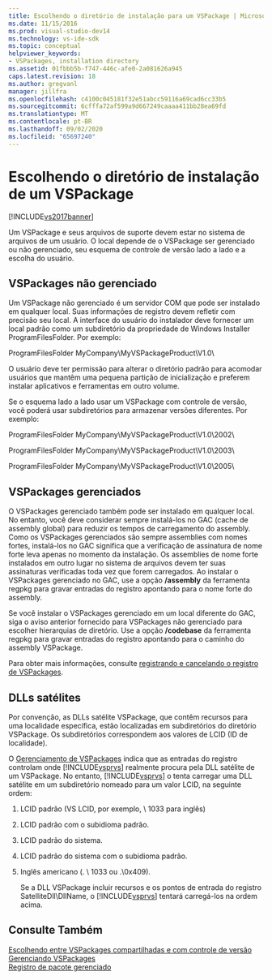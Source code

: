 ```yaml
---
title: Escolhendo o diretório de instalação para um VSPackage | Microsoft Docs
ms.date: 11/15/2016
ms.prod: visual-studio-dev14
ms.technology: vs-ide-sdk
ms.topic: conceptual
helpviewer_keywords:
- VSPackages, installation directory
ms.assetid: 01fbbb5b-f747-446c-afe0-2a081626a945
caps.latest.revision: 18
ms.author: gregvanl
manager: jillfra
ms.openlocfilehash: c4100c045181f32e51abcc59116a69cad6cc33b5
ms.sourcegitcommit: 6cfffa72af599a9d667249caaaa411bb28ea69fd
ms.translationtype: MT
ms.contentlocale: pt-BR
ms.lasthandoff: 09/02/2020
ms.locfileid: "65697240"
---
```

# <a name="choosing-the-installation-directory-for-a-vspackage"></a>Escolhendo o diretório de instalação de um VSPackage
[!INCLUDE[vs2017banner](../../includes/vs2017banner.md)]

Um VSPackage e seus arquivos de suporte devem estar no sistema de arquivos de um usuário. O local depende de o VSPackage ser gerenciado ou não gerenciado, seu esquema de controle de versão lado a lado e a escolha do usuário.  
  
## <a name="unmanaged-vspackages"></a>VSPackages não gerenciado  
 Um VSPackage não gerenciado é um servidor COM que pode ser instalado em qualquer local. Suas informações de registro devem refletir com precisão seu local. A interface do usuário do instalador deve fornecer um local padrão como um subdiretório da propriedade de Windows Installer ProgramFilesFolder. Por exemplo:  
  
 ProgramFilesFolder MyCompany\MyVSPackageProduct\V1.0\  
  
 O usuário deve ter permissão para alterar o diretório padrão para acomodar usuários que mantêm uma pequena partição de inicialização e preferem instalar aplicativos e ferramentas em outro volume.  
  
 Se o esquema lado a lado usar um VSPackage com controle de versão, você poderá usar subdiretórios para armazenar versões diferentes. Por exemplo:  
  
 ProgramFilesFolder MyCompany\MyVSPackageProduct\V1.0\2002\  
  
 ProgramFilesFolder MyCompany\MyVSPackageProduct\V1.0\2003\  
  
 ProgramFilesFolder MyCompany\MyVSPackageProduct\V1.0\2005\  
  
## <a name="managed-vspackages"></a>VSPackages gerenciados  
 O VSPackages gerenciado também pode ser instalado em qualquer local. No entanto, você deve considerar sempre instalá-los no GAC (cache de assembly global) para reduzir os tempos de carregamento do assembly. Como os VSPackages gerenciados são sempre assemblies com nomes fortes, instalá-los no GAC significa que a verificação de assinatura de nome forte leva apenas no momento da instalação. Os assemblies de nome forte instalados em outro lugar no sistema de arquivos devem ter suas assinaturas verificadas toda vez que forem carregados. Ao instalar o VSPackages gerenciado no GAC, use a opção **/assembly** da ferramenta regpkg para gravar entradas do registro apontando para o nome forte do assembly.  
  
 Se você instalar o VSPackages gerenciado em um local diferente do GAC, siga o aviso anterior fornecido para VSPackages não gerenciado para escolher hierarquias de diretório. Use a opção **/codebase** da ferramenta regpkg para gravar entradas do registro apontando para o caminho do assembly VSPackage.  
  
 Para obter mais informações, consulte [registrando e cancelando o registro de VSPackages](../../extensibility/registering-and-unregistering-vspackages.md).  
  
## <a name="satellite-dlls"></a>DLLs satélites  
 Por convenção, as DLLs satélite VSPackage, que contêm recursos para uma localidade específica, estão localizadas em subdiretórios do diretório VSPackage. Os subdiretórios correspondem aos valores de LCID (ID de localidade).  
  
 O [Gerenciamento de VSPackages](../../extensibility/managing-vspackages.md) indica que as entradas do registro controlam onde [!INCLUDE[vsprvs](../../includes/vsprvs-md.md)] realmente procura pela DLL satélite de um VSPackage. No entanto, [!INCLUDE[vsprvs](../../includes/vsprvs-md.md)] o tenta carregar uma DLL satélite em um subdiretório nomeado para um valor LCID, na seguinte ordem:  
  
1. LCID padrão (VS LCID, por exemplo, \ 1033 para inglês)  
  
2. LCID padrão com o subidioma padrão.  
  
3. LCID padrão do sistema.  
  
4. LCID padrão do sistema com o subidioma padrão.  
  
5. Inglês americano (. \ 1033 ou .\0x409).  
  
   Se a DLL VSPackage incluir recursos e os pontos de entrada do registro SatelliteDll\DllName, o [!INCLUDE[vsprvs](../../includes/vsprvs-md.md)] tentará carregá-los na ordem acima.  
  
## <a name="see-also"></a>Consulte Também  
 [Escolhendo entre VSPackages compartilhadas e com controle de versão](../../extensibility/choosing-between-shared-and-versioned-vspackages.md)   
 [Gerenciando VSPackages](../../extensibility/managing-vspackages.md)   
 [Registro de pacote gerenciado](https://msdn.microsoft.com/f69e0ea3-6a92-4639-8ca9-4c9c210e58a1)
